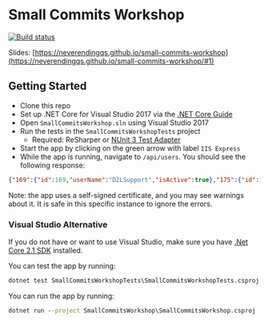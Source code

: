 # Small Commits Workshop

[![Build status](https://ci.appveyor.com/api/projects/status/wvkbw0nvrgnr5h23/branch/master?svg=true)](https://ci.appveyor.com/project/neverendingqs/small-commits-workshop/branch/master)

Slides:
[https://neverendingqs.github.io/small-commits-workshop](https://neverendingqs.github.io/small-commits-workshop/#1)

## Getting Started

* Clone this repo
* Set up .NET Core for Visual Studio 2017 via the [.NET Core
  Guide](https://docs.microsoft.com/en-us/dotnet/core/windows-prerequisites?tabs=netcore21#prerequisites-with-visual-studio-2017)
* Open `SmallCommitsWorkshop.sln` using Visual Studio 2017
* Run the tests in the `SmallCommitsWorkshopTests` project
  * Required: ReSharper or [NUnit 3 Test
    Adapter](https://marketplace.visualstudio.com/items?itemName=NUnitDevelopers.NUnit3TestAdapter)
* Start the app by clicking on the green arrow with label `IIS Express`
* While the app is running, navigate to `/api/users`. You should see the
  following response:

```json
{"169":{"id":169,"userName":"D2LSupport","isActive":true},"175":{"id":175,"userName":"user1","isActive":false}}
```

Note: the app uses a self-signed certificate, and you may see warnings about it.
It is safe in this specific instance to ignore the errors.

### Visual Studio Alternative

If you do not have or want to use Visual Studio, make sure you have [.Net Core
2.1
SDK](https://www.microsoft.com/net/download/thank-you/dotnet-sdk-2.1.403-windows-x64-installer)
installed.

You can test the app by running:

```cmd
dotnet test SmallCommitsWorkshopTests\SmallCommitsWorkshopTests.csproj
```

You can run the app by running:

```cmd
dotnet run --project SmallCommitsWorkshop\SmallCommitsWorkshop.csproj
```
